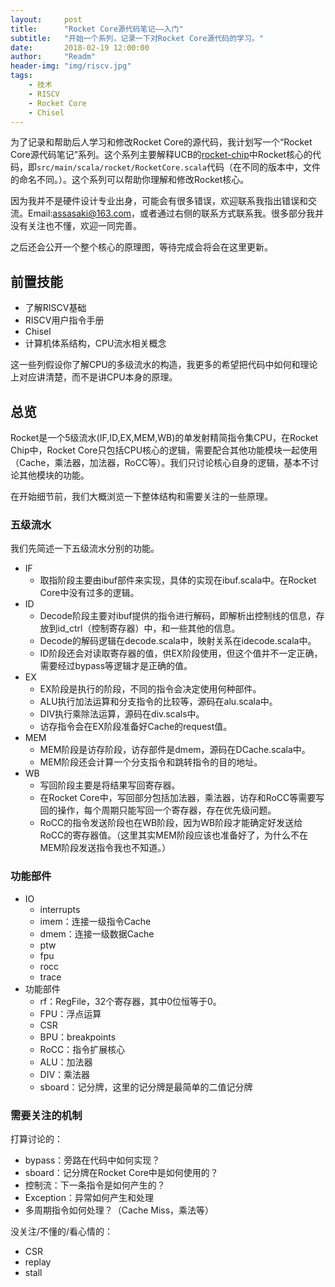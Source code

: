 ```yaml
---
layout:     post
title:      "Rocket Core源代码笔记——入门"
subtitle:   "开始一个系列，记录一下对Rocket Core源代码的学习。"
date:       2018-02-19 12:00:00
author:     "Readm"
header-img: "img/riscv.jpg"
tags:
    - 技术
    - RISCV
    - Rocket Core
    - Chisel
---
```


为了记录和帮助后人学习和修改Rocket Core的源代码，我计划写一个“Rocket Core源代码笔记”系列。这个系列主要解释UCB的[rocket-chip](https://github.com/freechipsproject/rocket-chip)中Rocket核心的代码，即`src/main/scala/rocket/RocketCore.scala`代码（在不同的版本中，文件的命名不同。）。这个系列可以帮助你理解和修改Rocket核心。

因为我并不是硬件设计专业出身，可能会有很多错误，欢迎联系我指出错误和交流。Email:assasaki@163.com，或者通过右侧的联系方式联系我。很多部分我并没有关注也不懂，欢迎一同完善。

之后还会公开一个整个核心的原理图，等待完成会将会在这里更新。

## 前置技能

+ 了解RISCV基础
+ RISCV用户指令手册
+ Chisel
+ 计算机体系结构，CPU流水相关概念

这一些列假设你了解CPU的多级流水的构造，我更多的希望把代码中如何和理论上对应讲清楚，而不是讲CPU本身的原理。

## 总览

Rocket是一个5级流水(IF,ID,EX,MEM,WB)的单发射精简指令集CPU，在Rocket Chip中，Rocket Core只包括CPU核心的逻辑，需要配合其他功能模块一起使用（Cache，乘法器，加法器，RoCC等）。我们只讨论核心自身的逻辑，基本不讨论其他模块的功能。

在开始细节前，我们大概浏览一下整体结构和需要关注的一些原理。

### 五级流水

我们先简述一下五级流水分别的功能。

+ IF
	+ 取指阶段主要由ibuf部件来实现，具体的实现在ibuf.scala中。在Rocket Core中没有过多的逻辑。
+ ID
	+ Decode阶段主要对ibuf提供的指令进行解码，即解析出控制线的信息，存放到id_ctrl（控制寄存器）中，和一些其他的信息。
	+ Decode的解码逻辑在decode.scala中，映射关系在idecode.scala中。
	+ ID阶段还会对读取寄存器的值，供EX阶段使用，但这个值并不一定正确，需要经过bypass等逻辑才是正确的值。
+ EX
	+ EX阶段是执行的阶段，不同的指令会决定使用何种部件。
	+ ALU执行加法运算和分支指令的比较等，源码在alu.scala中。
	+ DIV执行乘除法运算，源码在div.scals中。
	+ 访存指令会在EX阶段准备好Cache的request值。
+ MEM
	+ MEM阶段是访存阶段，访存部件是dmem，源码在DCache.scala中。
	+ MEM阶段还会计算一个分支指令和跳转指令的目的地址。
+ WB
	+ 写回阶段主要是将结果写回寄存器。
	+ 在Rocket Core中，写回部分包括加法器，乘法器，访存和RoCC等需要写回的操作，每个周期只能写回一个寄存器，存在优先级问题。
	+ RoCC的指令发送阶段也在WB阶段，因为WB阶段才能确定好发送给RoCC的寄存器值。（这里其实MEM阶段应该也准备好了，为什么不在MEM阶段发送指令我也不知道。）


### 功能部件

+ IO
	+ interrupts
	+ imem：连接一级指令Cache
	+ dmem：连接一级数据Cache
	+ ptw
	+ fpu
	+ rocc
	+ trace
+ 功能部件
	+ rf：RegFile，32个寄存器，其中0位恒等于0。
	+ FPU：浮点运算
	+ CSR
	+ BPU：breakpoints
	+ RoCC：指令扩展核心
	+ ALU：加法器
	+ DIV：乘法器
	+ sboard：记分牌，这里的记分牌是最简单的二值记分牌

### 需要关注的机制

打算讨论的：

+ bypass：旁路在代码中如何实现？
+ sboard：记分牌在Rocket Core中是如何使用的？
+ 控制流：下一条指令是如何产生的？
+ Exception：异常如何产生和处理
+ 多周期指令如何处理？（Cache Miss，乘法等）

没关注/不懂的/看心情的：

+ CSR
+ replay
+ stall